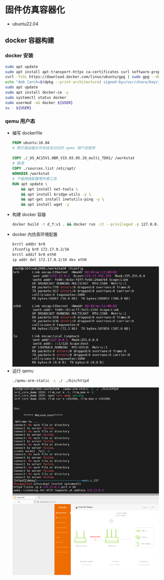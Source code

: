 # 固件仿真容器化
- ubuntu22.04
## docker 容器构建
### docker 安装
```bash
sudo apt update
sudo apt install apt-transport-https ca-certificates curl software-properties-common -y
curl -fsSL https://download.docker.com/linux/ubuntu/gpg | sudo gpg --dearmor -o /usr/share/keyrings/docker-archive-keyring.gpg
echo "deb [arch=$(dpkg --print-architecture) signed-by=/usr/share/keyrings/docker-archive-keyring.gpg] https://download.docker.com/linux/ubuntu $(lsb_release -cs) stable" | sudo tee /etc/apt/sources.list.d/docker.list > /dev/null
sudo apt update
sudo apt install docker-ce -y
sudo systemctl status docker
sudo usermod -aG docker ${USER}
su - ${USER}

```
### qemu 用户态
- 编写 dockerfile
    ```dockerfile
    FROM ubuntu:16.04
    # 拷贝路由器文件系统及对应的 qemu 用户态程序

    COPY ./_US_AC15V1.0BR_V15.03.05.19_multi_TD01/ /workstat
    # 换源
    COPY ./sources.list /etc/apt/
    WORKDIR /workstat
    # 下载网络配置等所需工具
    RUN apt update \
        && apt install net-tools \
        && apt install bridge-utils -y \
        && apt-get install inetutils-ping -y \
        && apt install wget -y
    ```
- 构建 docker 容器
  ```bash
  docker build -t d_f:v1 . && docker run -it --privileged -p 127.0.0.1:8080:80 d_f:v1
  ```
- docker 内仿真环境配置
    ```bash
    brctl addbr br0
    ifconfig br0 172.17.0.2/16
    brctl addif br0 eth0 
    ip addr del 172.17.0.2/16 dev eth0
    ```
    ![](imgs/ifconfig.PNG)
- 运行 qemu
  ```bash
  ./qemu-arm-static -L ./ ./bin/httpd
  ```
  ![](imgs/succ_1.PNG)
  ![](imgs/succ.PNG)


